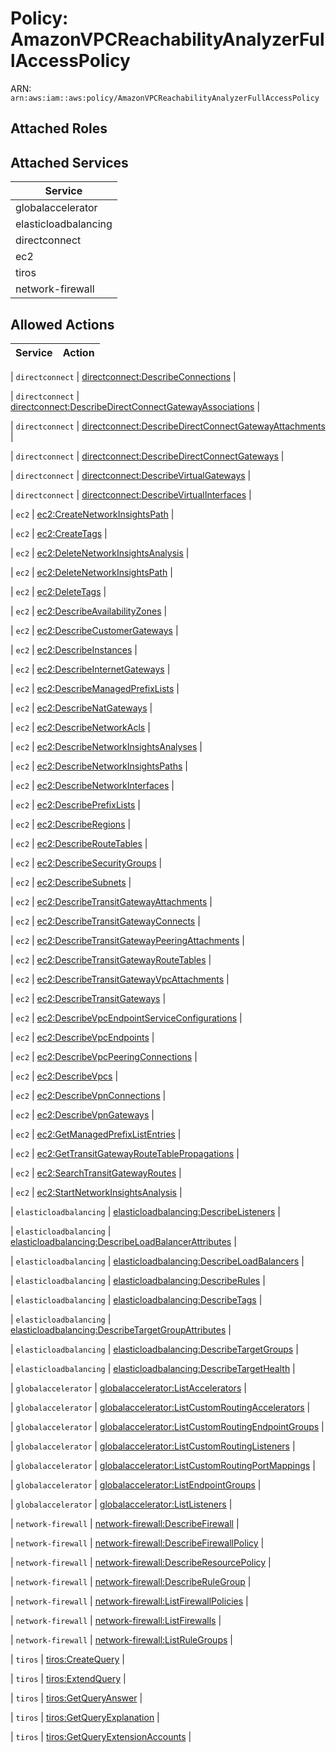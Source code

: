 # Policy: AmazonVPCReachabilityAnalyzerFullAccessPolicy

ARN: `arn:aws:iam::aws:policy/AmazonVPCReachabilityAnalyzerFullAccessPolicy`

## Attached Roles

## Attached Services

| Service |
|---------|
| globalaccelerator |
| elasticloadbalancing |
| directconnect |
| ec2 |
| tiros |
| network-firewall |

## Allowed Actions

| Service | Action |
|:-------:|--------|

| `directconnect` | [directconnect:DescribeConnections](../actions.md#directconnect:describeconnections) |

| `directconnect` | [directconnect:DescribeDirectConnectGatewayAssociations](../actions.md#directconnect:describedirectconnectgatewayassociations) |

| `directconnect` | [directconnect:DescribeDirectConnectGatewayAttachments](../actions.md#directconnect:describedirectconnectgatewayattachments) |

| `directconnect` | [directconnect:DescribeDirectConnectGateways](../actions.md#directconnect:describedirectconnectgateways) |

| `directconnect` | [directconnect:DescribeVirtualGateways](../actions.md#directconnect:describevirtualgateways) |

| `directconnect` | [directconnect:DescribeVirtualInterfaces](../actions.md#directconnect:describevirtualinterfaces) |

| `ec2` | [ec2:CreateNetworkInsightsPath](../actions.md#ec2:createnetworkinsightspath) |

| `ec2` | [ec2:CreateTags](../actions.md#ec2:createtags) |

| `ec2` | [ec2:DeleteNetworkInsightsAnalysis](../actions.md#ec2:deletenetworkinsightsanalysis) |

| `ec2` | [ec2:DeleteNetworkInsightsPath](../actions.md#ec2:deletenetworkinsightspath) |

| `ec2` | [ec2:DeleteTags](../actions.md#ec2:deletetags) |

| `ec2` | [ec2:DescribeAvailabilityZones](../actions.md#ec2:describeavailabilityzones) |

| `ec2` | [ec2:DescribeCustomerGateways](../actions.md#ec2:describecustomergateways) |

| `ec2` | [ec2:DescribeInstances](../actions.md#ec2:describeinstances) |

| `ec2` | [ec2:DescribeInternetGateways](../actions.md#ec2:describeinternetgateways) |

| `ec2` | [ec2:DescribeManagedPrefixLists](../actions.md#ec2:describemanagedprefixlists) |

| `ec2` | [ec2:DescribeNatGateways](../actions.md#ec2:describenatgateways) |

| `ec2` | [ec2:DescribeNetworkAcls](../actions.md#ec2:describenetworkacls) |

| `ec2` | [ec2:DescribeNetworkInsightsAnalyses](../actions.md#ec2:describenetworkinsightsanalyses) |

| `ec2` | [ec2:DescribeNetworkInsightsPaths](../actions.md#ec2:describenetworkinsightspaths) |

| `ec2` | [ec2:DescribeNetworkInterfaces](../actions.md#ec2:describenetworkinterfaces) |

| `ec2` | [ec2:DescribePrefixLists](../actions.md#ec2:describeprefixlists) |

| `ec2` | [ec2:DescribeRegions](../actions.md#ec2:describeregions) |

| `ec2` | [ec2:DescribeRouteTables](../actions.md#ec2:describeroutetables) |

| `ec2` | [ec2:DescribeSecurityGroups](../actions.md#ec2:describesecuritygroups) |

| `ec2` | [ec2:DescribeSubnets](../actions.md#ec2:describesubnets) |

| `ec2` | [ec2:DescribeTransitGatewayAttachments](../actions.md#ec2:describetransitgatewayattachments) |

| `ec2` | [ec2:DescribeTransitGatewayConnects](../actions.md#ec2:describetransitgatewayconnects) |

| `ec2` | [ec2:DescribeTransitGatewayPeeringAttachments](../actions.md#ec2:describetransitgatewaypeeringattachments) |

| `ec2` | [ec2:DescribeTransitGatewayRouteTables](../actions.md#ec2:describetransitgatewayroutetables) |

| `ec2` | [ec2:DescribeTransitGatewayVpcAttachments](../actions.md#ec2:describetransitgatewayvpcattachments) |

| `ec2` | [ec2:DescribeTransitGateways](../actions.md#ec2:describetransitgateways) |

| `ec2` | [ec2:DescribeVpcEndpointServiceConfigurations](../actions.md#ec2:describevpcendpointserviceconfigurations) |

| `ec2` | [ec2:DescribeVpcEndpoints](../actions.md#ec2:describevpcendpoints) |

| `ec2` | [ec2:DescribeVpcPeeringConnections](../actions.md#ec2:describevpcpeeringconnections) |

| `ec2` | [ec2:DescribeVpcs](../actions.md#ec2:describevpcs) |

| `ec2` | [ec2:DescribeVpnConnections](../actions.md#ec2:describevpnconnections) |

| `ec2` | [ec2:DescribeVpnGateways](../actions.md#ec2:describevpngateways) |

| `ec2` | [ec2:GetManagedPrefixListEntries](../actions.md#ec2:getmanagedprefixlistentries) |

| `ec2` | [ec2:GetTransitGatewayRouteTablePropagations](../actions.md#ec2:gettransitgatewayroutetablepropagations) |

| `ec2` | [ec2:SearchTransitGatewayRoutes](../actions.md#ec2:searchtransitgatewayroutes) |

| `ec2` | [ec2:StartNetworkInsightsAnalysis](../actions.md#ec2:startnetworkinsightsanalysis) |

| `elasticloadbalancing` | [elasticloadbalancing:DescribeListeners](../actions.md#elasticloadbalancing:describelisteners) |

| `elasticloadbalancing` | [elasticloadbalancing:DescribeLoadBalancerAttributes](../actions.md#elasticloadbalancing:describeloadbalancerattributes) |

| `elasticloadbalancing` | [elasticloadbalancing:DescribeLoadBalancers](../actions.md#elasticloadbalancing:describeloadbalancers) |

| `elasticloadbalancing` | [elasticloadbalancing:DescribeRules](../actions.md#elasticloadbalancing:describerules) |

| `elasticloadbalancing` | [elasticloadbalancing:DescribeTags](../actions.md#elasticloadbalancing:describetags) |

| `elasticloadbalancing` | [elasticloadbalancing:DescribeTargetGroupAttributes](../actions.md#elasticloadbalancing:describetargetgroupattributes) |

| `elasticloadbalancing` | [elasticloadbalancing:DescribeTargetGroups](../actions.md#elasticloadbalancing:describetargetgroups) |

| `elasticloadbalancing` | [elasticloadbalancing:DescribeTargetHealth](../actions.md#elasticloadbalancing:describetargethealth) |

| `globalaccelerator` | [globalaccelerator:ListAccelerators](../actions.md#globalaccelerator:listaccelerators) |

| `globalaccelerator` | [globalaccelerator:ListCustomRoutingAccelerators](../actions.md#globalaccelerator:listcustomroutingaccelerators) |

| `globalaccelerator` | [globalaccelerator:ListCustomRoutingEndpointGroups](../actions.md#globalaccelerator:listcustomroutingendpointgroups) |

| `globalaccelerator` | [globalaccelerator:ListCustomRoutingListeners](../actions.md#globalaccelerator:listcustomroutinglisteners) |

| `globalaccelerator` | [globalaccelerator:ListCustomRoutingPortMappings](../actions.md#globalaccelerator:listcustomroutingportmappings) |

| `globalaccelerator` | [globalaccelerator:ListEndpointGroups](../actions.md#globalaccelerator:listendpointgroups) |

| `globalaccelerator` | [globalaccelerator:ListListeners](../actions.md#globalaccelerator:listlisteners) |

| `network-firewall` | [network-firewall:DescribeFirewall](../actions.md#network-firewall:describefirewall) |

| `network-firewall` | [network-firewall:DescribeFirewallPolicy](../actions.md#network-firewall:describefirewallpolicy) |

| `network-firewall` | [network-firewall:DescribeResourcePolicy](../actions.md#network-firewall:describeresourcepolicy) |

| `network-firewall` | [network-firewall:DescribeRuleGroup](../actions.md#network-firewall:describerulegroup) |

| `network-firewall` | [network-firewall:ListFirewallPolicies](../actions.md#network-firewall:listfirewallpolicies) |

| `network-firewall` | [network-firewall:ListFirewalls](../actions.md#network-firewall:listfirewalls) |

| `network-firewall` | [network-firewall:ListRuleGroups](../actions.md#network-firewall:listrulegroups) |

| `tiros` | [tiros:CreateQuery](../actions.md#tiros:createquery) |

| `tiros` | [tiros:ExtendQuery](../actions.md#tiros:extendquery) |

| `tiros` | [tiros:GetQueryAnswer](../actions.md#tiros:getqueryanswer) |

| `tiros` | [tiros:GetQueryExplanation](../actions.md#tiros:getqueryexplanation) |

| `tiros` | [tiros:GetQueryExtensionAccounts](../actions.md#tiros:getqueryextensionaccounts) |
